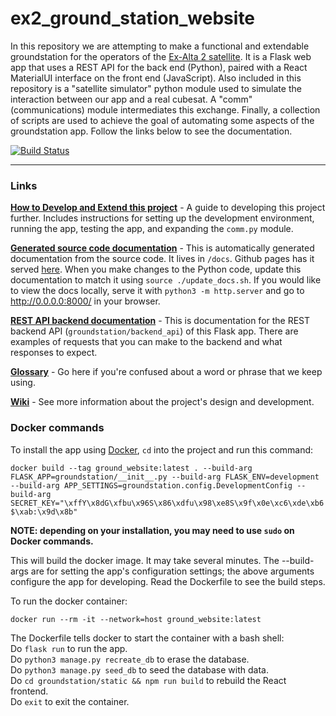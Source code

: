 # ex2_ground_station_website

In this repository we are attempting to make a functional and extendable groundstation for the operators of the [Ex-Alta 2 satellite](https://albertasat.ca/ex-alta-2/). It is a Flask web app that uses a REST API for the back end (Python), paired with a React MaterialUI interface on the front end (JavaScript). Also included in this repository is a "satellite simulator" python module used to simulate the interaction between our app and a real cubesat. A "comm" (communications) module intermediates this exchange. Finally, a collection of scripts are used to achieve the goal of automating some aspects of the groundstation app. Follow the links below to see the documentation.

[![Build Status](https://travis-ci.com/UAlberta-CMPUT401/AlbertaSat.svg?token=TRHuLXSMdv9x8426GEpU&branch=dev)](https://travis-ci.com/UAlberta-CMPUT401/AlbertaSat)

<hr>

### Links

**[How to Develop and Extend this project](CONTRIBUTING.md)** - A guide to developing this project further. Includes instructions for setting up the development environment, running the app, testing the app, and expanding the `comm.py` module.

**[Generated source code documentation](https://ualberta-cmput401.github.io/AlbertaSat/)** - This is automatically generated documentation from the source code. It lives in `/docs`. Github pages has it served [here](https://ualberta-cmput401.github.io/AlbertaSat/). When you make changes to the Python code, update this documentation to match it using `source ./update_docs.sh`. If you would like to view the docs locally, serve it with `python3 -m http.server` and go to http://0.0.0.0:8000/ in your browser.

**[REST API backend documentation](https://documenter.getpostman.com/view/9298924/SW11YKEd)** - This is documentation for the REST backend API (`groundstation/backend_api`) of this Flask app. There are examples of requests that you can make to the backend and what responses to expect.

**[Glossary](https://github.com/UAlberta-CMPUT401/AlbertaSat/wiki/Glossary)** - Go here if you're confused about a word or phrase that we keep using.

**[Wiki](https://github.com/UAlberta-CMPUT401/AlbertaSat/wiki)** - See more information about the project's design and development.

### Docker commands

To install the app using [Docker](https://docs.docker.com/get-docker/), `cd` into the project and run this command:

`docker build --tag ground_website:latest . --build-arg FLASK_APP=groundstation/__init__.py --build-arg FLASK_ENV=development --build-arg APP_SETTINGS=groundstation.config.DevelopmentConfig --build-arg SECRET_KEY="\xffY\x8dG\xfbu\x96S\x86\xdfu\x98\xe8S\x9f\x0e\xc6\xde\xb6$\xab:\x9d\x8b"`

**NOTE: depending on your installation, you may need to use `sudo` on Docker commands.**

This will build the docker image. It may take several minutes. The --build-args are for setting the app's configuration settings; the above arguments configure the app for developing. Read the Dockerfile to see the build steps.

To run the docker container:

`docker run --rm -it --network=host ground_website:latest`

The Dockerfile tells docker to start the container with a bash shell:  
Do `flask run` to run the app.  
Do `python3 manage.py recreate_db` to erase the database.  
Do `python3 manage.py seed_db` to seed the database with data.  
Do `cd groundstation/static && npm run build` to rebuild the React frontend.  
Do `exit` to exit the container.  

